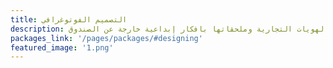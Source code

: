 ```yaml
---
title: التصميم الفوتوغرافي
description: بجودة عمل الفريق نضمن لك الهويات التجارية وملحقاتها بافكار إبداعية خارجة عن الصندوق
packages_link: '/pages/packages/#designing'
featured_image: '1.png'
---
```

